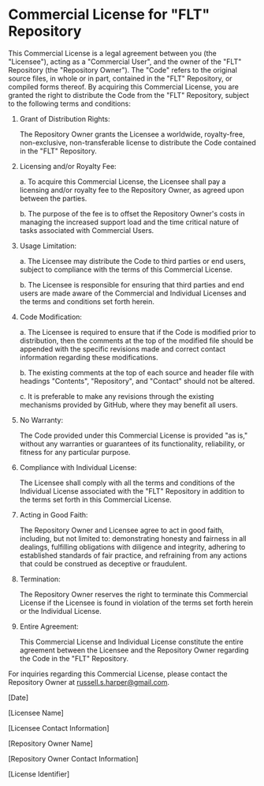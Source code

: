 # Commercial License for "FLT" Repository

This Commercial License is a legal agreement between you (the "Licensee"), acting as a "Commercial User", and the owner of the "FLT" Repository (the "Repository Owner"). The "Code" refers to the original source files, in whole or in part, contained in the "FLT" Repository, or compiled forms thereof. By acquiring this Commercial License, you are granted the right to distribute the Code from the "FLT" Repository, subject to the following terms and conditions:

1. Grant of Distribution Rights:

    The Repository Owner grants the Licensee a worldwide, royalty-free, non-exclusive, non-transferable license to distribute the Code contained in the "FLT" Repository.

2. Licensing and/or Royalty Fee:

    a. To acquire this Commercial License, the Licensee shall pay a licensing and/or royalty fee to the Repository Owner, as agreed upon between the parties.

    b. The purpose of the fee is to offset the Repository Owner's costs in managing the increased support load and the time critical nature of tasks associated with Commercial Users.

3. Usage Limitation:

    a. The Licensee may distribute the Code to third parties or end users, subject to compliance with the terms of this Commercial License.

    b. The Licensee is responsible for ensuring that third parties and end users are made aware of the Commercial and Individual Licenses and the terms and conditions set forth herein.

4. Code Modification:

    a. The Licensee is required to ensure that if the Code is modified prior to distribution, then the comments at the top of the modified file should be appended with the specific revisions made and correct contact information regarding these modifications.

    b. The existing comments at the top of each source and header file with headings "Contents", "Repository", and "Contact" should not be altered.

    c. It is preferable to make any revisions through the existing mechanisms provided by GitHub, where they may benefit all users.

5. No Warranty:

    The Code provided under this Commercial License is provided "as is," without any warranties or guarantees of its functionality, reliability, or fitness for any particular purpose.

6. Compliance with Individual License:

    The Licensee shall comply with all the terms and conditions of the Individual License associated with the "FLT" Repository in addition to the terms set forth in this Commercial License.

7. Acting in Good Faith:

    The Repository Owner and Licensee agree to act in good faith, including, but not limited to: demonstrating honesty and fairness in all dealings, fulfilling obligations with diligence and integrity, adhering to established standards of fair practice, and refraining from any actions that could be construed as deceptive or fraudulent.

8. Termination:

    The Repository Owner reserves the right to terminate this Commercial License if the Licensee is found in violation of the terms set forth herein or the Individual License.

9. Entire Agreement:

    This Commercial License and Individual License constitute the entire agreement between the Licensee and the Repository Owner regarding the Code in the "FLT" Repository.

For inquiries regarding this Commercial License, please contact the Repository Owner at russell.s.harper@gmail.com.

[Date]

[Licensee Name]

[Licensee Contact Information]

[Repository Owner Name]

[Repository Owner Contact Information]

[License Identifier]

